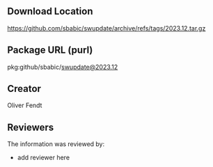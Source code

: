 ## Download Location

https://github.com/sbabic/swupdate/archive/refs/tags/2023.12.tar.gz

## Package URL (purl)

pkg:github/sbabic/swupdate@2023.12

## Creator

Oliver Fendt

## Reviewers

The information was reviewed by:

* add reviewer here
